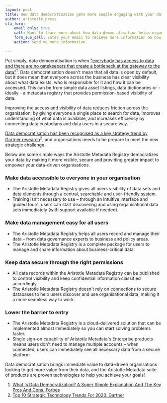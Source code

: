 ```yaml
---
layout: post
title: How data democratisation gets more people engaging with your data
author: aristotle_press
cta_form:
    email_only: true
    call: Want to learn more about how data democratisation helps organisations unlock the power of their data?
    form_sub_call: Enter your email to recieve more information on how Aristotle Metadata can make data more accessible and unlock more value for everyone in your organisation.
    action: Send me more information.

---
```


Put simply, data democratisation is when ["everybody has access to data and there are no gatekeepers that create a bottleneck at the gateway to the data"](https://www.forbes.com/sites/bernardmarr/2017/07/24/what-is-data-democratization-a-super-simple-explanation-and-the-key-pros-and-cons/)<sup>1</sup>. Data democratisation doesn't mean that all data is open by default, but it does mean that everyone across the business has clear visibility about what data exists, who is responsible for it and how it can be accessed. This can be from simple data asset listings, data dictionaries or - ideally - a metadata registry that provides permission-based visibility of data.

Improving the access and visibility of data reduces friction across the organisation, by giving everyone a single place to search for data, improves understanding of what data is available, and increases efficiency by connecting data custodians and data users in a secure way.

[Data democratisation has been recognised as a key strategy trend by Gartner research](https://www.gartner.com/smarterwithgartner/gartner-top-10-strategic-technology-trends-for-2020)<sup>2</sup>, and organisations needs to be prepare to meet the new strategic challenge.

Below are some simple ways the Aristotle Metadata Registry democratizes your data by making it more visible, secure and providing greater impact to empower your data-driven organisations.

### Make data accessible to everyone in your organisation
* The Aristotle Metadata Registry gives all users visibility of data sets and data elements through a central, searchable and user-friendly system. 
* Training isn’t necessary to use – through an intuitive interface and guided tours, users can start discovering and using organisational data sets immediately (with support available if needed). 

### Make data management easy for all users
* The Aristotle Metadata Registry helps all users record and manage their data – from data governance experts to business and policy areas.
* The Aristotle Metadata Registry is a complete package for users to manage and share information about business-critical data.

### Keep data secure through the right permissions
* All data records within the Aristotle Metadata Registry can be published to control visibility and keep confidential information classified accordingly. 
* The Aristotle Metadata Registry doesn't rely on connections to secure databases to help users discover and use organisational data, making it a more seamless way to work.

### Lower the barrier to entry
* The Aristotle Metadata Registry is a cloud-delivered solution that can be implemented almost immediately so you can start solving problems faster.
* Single sign-on capability of Aristotle Metadata's Enterprise products means users don't need to manage multiple accounts – when connected, users can immediately see all necessary data from a secure platform.

Data democratisation brings immediate value to data-driven organisations looking to get more value from their data, and the Aristotle Metadata suite of products are proven technologies to help you achieve your goals!

<div class="footnotes">
<ol>
    <li><a href="https://www.forbes.com/sites/bernardmarr/2017/07/24/what-is-data-democratization-a-super-simple-explanation-and-the-key-pros-and-cons/?sh=7cea03a46013">What Is Data Democratization? A Super Simple Explanation And The Key Pros And Cons, Forbes</a>
    </li>
    <li><a href="https://www.gartner.com/smarterwithgartner/gartner-top-10-strategic-technology-trends-for-2020">Top 10 Strategic Technology Trends For 2020, Gartner</a>
    </li>
</ol>
</div>